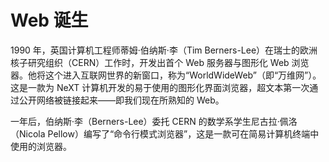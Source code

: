 # Web 诞生

1990 年，英国计算机工程师蒂姆·伯纳斯·李（Tim Berners-Lee）在瑞士的欧洲核子研究组织（CERN）工作时，开发出首个 Web 服务器与图形化 Web 浏览器。他将这个进入互联网世界的新窗口，称为“WorldWideWeb”（即“万维网”）。这是一款为 NeXT 计算机开发的易于使用的图形化界面浏览器，超文本第一次通过公开网络被链接起来——即我们现在所熟知的 Web。

一年后，伯纳斯·李（Berners-Lee）委托 CERN 的数学系学生尼古拉·佩洛（Nicola Pellow）编写了“命令行模式浏览器”，这是一款可在简易计算机终端中使用的浏览器。
